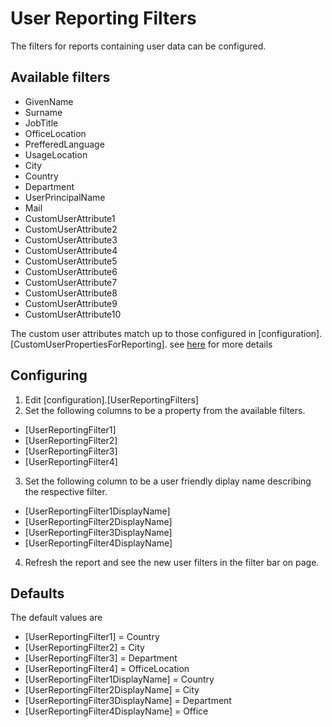 # User Reporting Filters
The filters for reports containing user data can be configured.

## Available filters
- GivenName
- Surname
- JobTitle
- OfficeLocation
- PrefferedLanguage
- UsageLocation
- City
- Country
- Department
- UserPrincipalName
- Mail
- CustomUserAttribute1
- CustomUserAttribute2
- CustomUserAttribute3
- CustomUserAttribute4
- CustomUserAttribute5
- CustomUserAttribute6
- CustomUserAttribute7
- CustomUserAttribute8
- CustomUserAttribute9
- CustomUserAttribute10

The custom user attributes match up to those configured in [configuration].[CustomUserPropertiesForReporting]. see [here](twa/CustomUserAttributes.md) for more details

## Configuring

1. Edit [configuration].[UserReportingFilters]
2. Set the following columns to be a property from the available filters.
- [UserReportingFilter1]
- [UserReportingFilter2]
- [UserReportingFilter3]
- [UserReportingFilter4]
3. Set the following column to be a user friendly diplay name describing the respective filter.
- [UserReportingFilter1DisplayName]
- [UserReportingFilter2DisplayName]
- [UserReportingFilter3DisplayName]
- [UserReportingFilter4DisplayName]
4. Refresh the report and see the new user filters in the filter bar on page.

## Defaults
The default values are
- [UserReportingFilter1] = Country
- [UserReportingFilter2] = City
- [UserReportingFilter3] = Department
- [UserReportingFilter4] = OfficeLocation
- [UserReportingFilter1DisplayName] = Country
- [UserReportingFilter2DisplayName] = City
- [UserReportingFilter3DisplayName] = Department
- [UserReportingFilter4DisplayName] = Office
